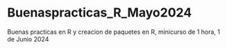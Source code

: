 # Buenaspracticas_R_Mayo2024
Buenas practicas en R y creacion de paquetes en R, minicurso de 1 hora, 1 de Junio 2024
